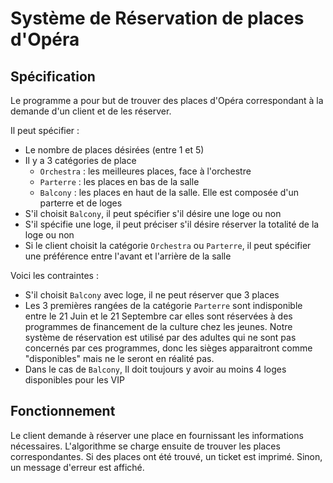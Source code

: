 # Système de Réservation de places d'Opéra

## Spécification

Le programme a pour but de trouver des places d'Opéra correspondant à la demande d'un client et de les réserver.

Il peut spécifier :
- Le nombre de places désirées (entre 1 et 5)
- Il y a 3 catégories de place
  - `Orchestra` : les meilleures places, face à l'orchestre
  - `Parterre` : les places en bas de la salle
  - `Balcony` : les places en haut de la salle. Elle est composée d'un parterre et de loges
- S'il choisit `Balcony`, il peut spécifier s'il désire une loge ou non
- S'il spécifie une loge, il peut préciser s'il désire réserver la totalité de la loge ou non
- Si le client choisit la catégorie `Orchestra` ou `Parterre`, il peut spécifier une préférence entre l'avant et l'arrière de la salle

Voici les contraintes :
- S'il choisit `Balcony` avec loge, il ne peut réserver que 3 places
- Les 3 premières rangées de la catégorie `Parterre` sont indisponible entre le 21 Juin et le 21 Septembre car elles sont réservées à des programmes 
de financement de la culture chez les jeunes. Notre système de réservation est utilisé par des adultes qui
ne sont pas concernés par ces programmes, donc les sièges apparaitront comme "disponibles" mais ne le seront en réalité pas.
- Dans le cas de `Balcony`, Il doit toujours y avoir au moins 4 loges disponibles pour les VIP

## Fonctionnement

Le client demande à réserver une place en fournissant les informations nécessaires.
L'algorithme se charge ensuite de trouver les places correspondantes.
Si des places ont été trouvé, un ticket est imprimé.
Sinon, un message d'erreur est affiché.
